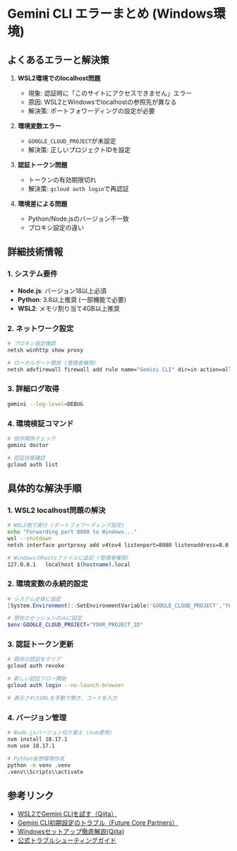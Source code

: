 # Gemini CLI エラーまとめ (Windows環境)

## よくあるエラーと解決策

1. **WSL2環境でのlocalhost問題**
   - 現象: 認証時に「このサイトにアクセスできません」エラー
   - 原因: WSL2とWindowsでlocalhostの参照先が異なる
   - 解決策: ポートフォワーディングの設定が必要

2. **環境変数エラー**
   - `GOOGLE_CLOUD_PROJECT`が未設定
   - 解決策: 正しいプロジェクトIDを設定

3. **認証トークン問題**
   - トークンの有効期限切れ
   - 解決策: `gcloud auth login`で再認証

4. **環境差による問題**
   - Python/Node.jsのバージョン不一致
   - プロキシ設定の違い

## 詳細技術情報

### 1. システム要件
- **Node.js**: バージョン18以上必須
- **Python**: 3.8以上推奨 (一部機能で必要)
- **WSL2**: メモリ割り当て4GB以上推奨

### 2. ネットワーク設定
```bash
# プロキシ設定確認
netsh winhttp show proxy

# ローカルポート開放 (管理者権限)
netsh advfirewall firewall add rule name="Gemini CLI" dir=in action=allow protocol=TCP localport=8080
```

### 3. 詳細ログ取得
```bash
gemini --log-level=DEBUG
```

### 4. 環境検証コマンド
```bash
# 依存関係チェック
gemini doctor

# 認証状態確認
gcloud auth list
```

## 具体的な解決手順

### 1. WSL2 localhost問題の解決
```bash
# WSL2側で実行 (ポートフォワーディング設定)
echo "Forwarding port 8080 to Windows..."
wsl --shutdown
netsh interface portproxy add v4tov4 listenport=8080 listenaddress=0.0.0.0 connectport=8080 connectaddress=$(hostname).local

# Windowsのhostsファイルに追記 (管理者権限)
127.0.0.1	localhost $(hostname).local
```

### 2. 環境変数の永続的設定
```powershell
# システム全体に設定
[System.Environment]::SetEnvironmentVariable('GOOGLE_CLOUD_PROJECT','YOUR_PROJECT_ID','Machine')

# 現在のセッションのみに設定
$env:GOOGLE_CLOUD_PROJECT="YOUR_PROJECT_ID"
```

### 3. 認証トークン更新
```bash
# 既存の認証をクリア
gcloud auth revoke

# 新しい認証フロー開始
gcloud auth login --no-launch-browser

# 表示されたURLを手動で開き、コードを入力
```

### 4. バージョン管理
```bash
# Node.jsバージョン切り替え (nvm使用)
nvm install 18.17.1
nvm use 18.17.1

# Python仮想環境作成
python -m venv .venv
.venv\\Scripts\\activate
```

## 参考リンク
- [WSL2でGemini CLIを試す（Qiita）](https://qiita.com/ryu-ki/items/bb1a0619e05431c05447)
- [Gemini CLI初期設定のトラブル（Future Core Partners）](https://futurecorepartners.jp/gemini-cli/)
- [Windowsセットアップ徹底解説(Qiita)](https://qiita.com/automation2025/items/1345a68a3a0c3ee51f15)
- [公式トラブルシューティングガイド](https://cloud.google.com/gemini/docs/troubleshooting)